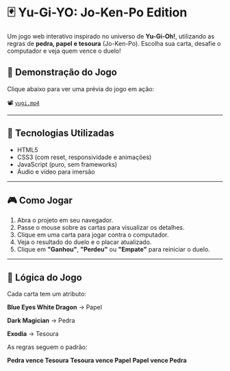 # 🃏 Yu-Gi-YO: Jo-Ken-Po Edition

Um jogo web interativo inspirado no universo de **Yu-Gi-Oh!**, utilizando as regras de **pedra, papel e tesoura** (Jo-Ken-Po). Escolha sua carta, desafie o computador e veja quem vence o duelo!

## 🎥 Demonstração do Jogo

Clique abaixo para ver uma prévia do jogo em ação:

📽️ [`yugi.mp4`](./src//Yu-Gi-YO%20Jo-ken-po%20Edition%20-%20Google%20Chrome%202025-07-01%2009-52-58.mp4)

---

## 🚀 Tecnologias Utilizadas

- HTML5
- CSS3 (com reset, responsividade e animações)
- JavaScript (puro, sem frameworks)
- Áudio e vídeo para imersão

---

## 🎮 Como Jogar

1. Abra o projeto em seu navegador.
2. Passe o mouse sobre as cartas para visualizar os detalhes.
3. Clique em uma carta para jogar contra o computador.
4. Veja o resultado do duelo e o placar atualizado.
5. Clique em **"Ganhou"**, **"Perdeu"** ou **"Empate"** para reiniciar o duelo.

---
## 🧠 Lógica do Jogo
Cada carta tem um atributo:

__Blue Eyes White Dragon__ → Papel

__Dark Magician__ → Pedra

__Exodia__ → Tesoura

As regras seguem o padrão:

__Pedra vence Tesoura__
__Tesoura vence Papel__
**Papel vence Pedra**

